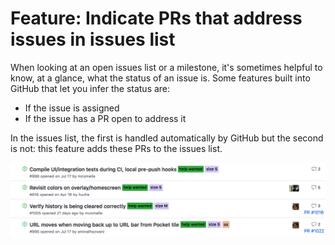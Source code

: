 # Feature: Indicate PRs that address issues in issues list
When looking at an open issues list or a milestone, it's sometimes helpful to know, at a glance, what the status of an issue is. Some features built into GitHub that let you infer the status are:
- If the issue is assigned
- If the issue has a PR open to address it

In the issues list, the first is handled automatically by GitHub but the second is not: this feature adds these PRs to the issues list.

![Example of Indicate PRs that address issues in issue list](im/indicate_prs_to_issues_list_example.png)

